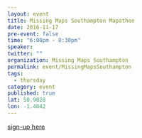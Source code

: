 ```yaml
---
layout: event
title: Missing Maps Southampton Mapathon
date: 2016-11-17
pre-event: false
time: "6:00pm - 8:30pm"
speaker: 
twitter: ""
organization: Missing Maps Southampton 
permalink: event/MissingMapsSouthampton
tags: 
  - thursday
category: event
published: true
lat: 50.9028
lon: -1.4042
---
```


[sign-up here](https://www.facebook.com/events/1767884373466284/)
